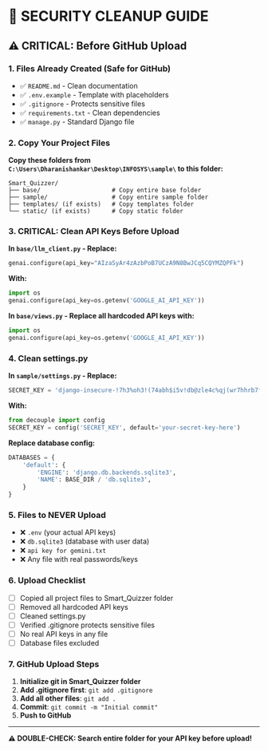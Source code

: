 # 🔐 SECURITY CLEANUP GUIDE

## ⚠️ CRITICAL: Before GitHub Upload

### 1. Files Already Created (Safe for GitHub)
- ✅ `README.md` - Clean documentation
- ✅ `.env.example` - Template with placeholders
- ✅ `.gitignore` - Protects sensitive files
- ✅ `requirements.txt` - Clean dependencies
- ✅ `manage.py` - Standard Django file

### 2. Copy Your Project Files
**Copy these folders from `C:\Users\Dharanishankar\Desktop\INFOSYS\sample\` to this folder:**

```
Smart_Quizzer/
├── base/                    # Copy entire base folder
├── sample/                  # Copy entire sample folder
├── templates/ (if exists)   # Copy templates folder
└── static/ (if exists)      # Copy static folder
```

### 3. CRITICAL: Clean API Keys Before Upload

**In `base/llm_client.py` - Replace:**
```python
genai.configure(api_key="AIzaSyAr4zAzbPoB7UCzA9N8BwJCq5CQYMZQPFk")
```

**With:**
```python
import os
genai.configure(api_key=os.getenv('GOOGLE_AI_API_KEY'))
```

**In `base/views.py` - Replace all hardcoded API keys with:**
```python
import os
genai.configure(api_key=os.getenv('GOOGLE_AI_API_KEY'))
```

### 4. Clean settings.py
**In `sample/settings.py` - Replace:**
```python
SECRET_KEY = 'django-insecure-!7h3%oh3!(74abh$i5v!db@zle4c%qj(wr7hhrb7f+xd86t))4'
```

**With:**
```python
from decouple import config
SECRET_KEY = config('SECRET_KEY', default='your-secret-key-here')
```

**Replace database config:**
```python
DATABASES = {
    'default': {
        'ENGINE': 'django.db.backends.sqlite3',
        'NAME': BASE_DIR / 'db.sqlite3',
    }
}
```

### 5. Files to NEVER Upload
- ❌ `.env` (your actual API keys)
- ❌ `db.sqlite3` (database with user data)
- ❌ `api key for gemini.txt`
- ❌ Any file with real passwords/keys

### 6. Upload Checklist
- [ ] Copied all project files to Smart_Quizzer folder
- [ ] Removed all hardcoded API keys
- [ ] Cleaned settings.py
- [ ] Verified .gitignore protects sensitive files
- [ ] No real API keys in any file
- [ ] Database files excluded

### 7. GitHub Upload Steps
1. **Initialize git in Smart_Quizzer folder**
2. **Add .gitignore first**: `git add .gitignore`
3. **Add all other files**: `git add .`
4. **Commit**: `git commit -m "Initial commit"`
5. **Push to GitHub**

---

**⚠️ DOUBLE-CHECK: Search entire folder for your API key before upload!**